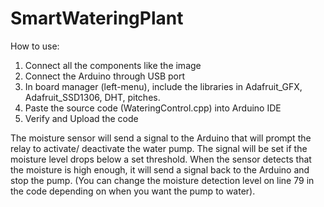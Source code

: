 # SmartWateringPlant

How to use:

1.  Connect all the components like the image
2.  Connect the Arduino through USB port
3.  In board manager (left-menu), include the libraries in Adafruit_GFX, Adafruit_SSD1306, DHT, pitches.
3.  Paste the source code (WateringControl.cpp) into Arduino IDE
4.  Verify and Upload the code


The moisture sensor will send a signal to the Arduino that will prompt the relay to activate/ deactivate the water pump. The signal will be set if the moisture level drops below a set threshold. When the sensor detects that the moisture is high enough, it will send a signal back to the Arduino and stop the pump. (You can change the moisture detection level on line 79 in the code depending on when you want the pump to water).

